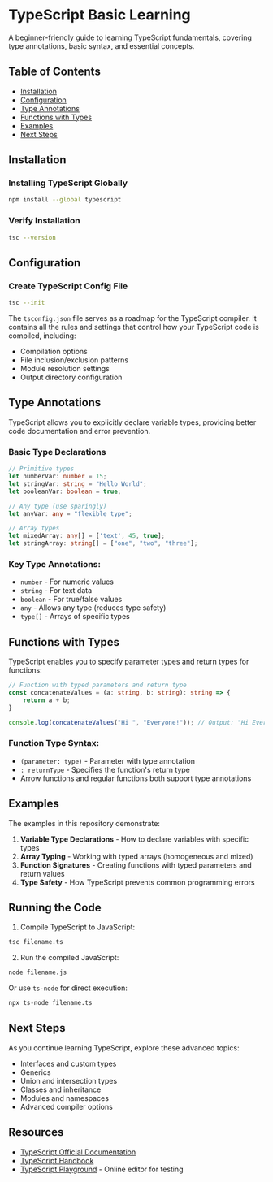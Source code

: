 # TypeScript Basic Learning

A beginner-friendly guide to learning TypeScript fundamentals, covering type annotations, basic syntax, and essential concepts.

## Table of Contents
- [Installation](#installation)
- [Configuration](#configuration)
- [Type Annotations](#type-annotations)
- [Functions with Types](#functions-with-types)
- [Examples](#examples)
- [Next Steps](#next-steps)

## Installation

### Installing TypeScript Globally
```bash
npm install --global typescript
```

### Verify Installation
```bash
tsc --version
```

## Configuration

### Create TypeScript Config File
```bash
tsc --init
```

The `tsconfig.json` file serves as a roadmap for the TypeScript compiler. It contains all the rules and settings that control how your TypeScript code is compiled, including:
- Compilation options
- File inclusion/exclusion patterns
- Module resolution settings
- Output directory configuration

## Type Annotations

TypeScript allows you to explicitly declare variable types, providing better code documentation and error prevention.

### Basic Type Declarations

```typescript
// Primitive types
let numberVar: number = 15;
let stringVar: string = "Hello World";
let booleanVar: boolean = true;

// Any type (use sparingly)
let anyVar: any = "flexible type";

// Array types
let mixedArray: any[] = ['text', 45, true];
let stringArray: string[] = ["one", "two", "three"];
```

### Key Type Annotations:
- `number` - For numeric values
- `string` - For text data
- `boolean` - For true/false values
- `any` - Allows any type (reduces type safety)
- `type[]` - Arrays of specific types

## Functions with Types

TypeScript enables you to specify parameter types and return types for functions:

```typescript
// Function with typed parameters and return type
const concatenateValues = (a: string, b: string): string => {
    return a + b;
}

console.log(concatenateValues("Hi ", "Everyone!")); // Output: "Hi Everyone!"
```

### Function Type Syntax:
- `(parameter: type)` - Parameter with type annotation
- `: returnType` - Specifies the function's return type
- Arrow functions and regular functions both support type annotations

## Examples

The examples in this repository demonstrate:
1. **Variable Type Declarations** - How to declare variables with specific types
2. **Array Typing** - Working with typed arrays (homogeneous and mixed)
3. **Function Signatures** - Creating functions with typed parameters and return values
4. **Type Safety** - How TypeScript prevents common programming errors

## Running the Code

1. Compile TypeScript to JavaScript:
```bash
tsc filename.ts
```

2. Run the compiled JavaScript:
```bash
node filename.js
```

Or use `ts-node` for direct execution:
```bash
npx ts-node filename.ts
```

## Next Steps

As you continue learning TypeScript, explore these advanced topics:
- Interfaces and custom types
- Generics
- Union and intersection types
- Classes and inheritance
- Modules and namespaces
- Advanced compiler options

## Resources

- [TypeScript Official Documentation](https://www.typescriptlang.org/docs/)
- [TypeScript Handbook](https://www.typescriptlang.org/docs/handbook/intro.html)
- [TypeScript Playground](https://www.typescriptlang.org/play) - Online editor for testing


